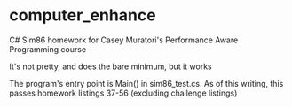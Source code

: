 # computer_enhance
C# Sim86 homework for Casey Muratori's Performance Aware Programming course

It's not pretty, and does the bare minimum, but it works

The program's entry point is Main() in sim86_test.cs. As of this writing, this passes homework listings 37-56 (excluding challenge listings)
